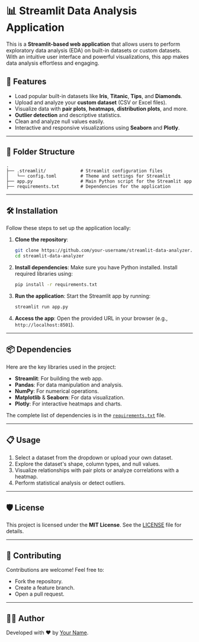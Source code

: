 # 📊 Streamlit Data Analysis Application

This is a **Streamlit-based web application** that allows users to perform exploratory data analysis (EDA) on built-in datasets or custom datasets. With an intuitive user interface and powerful visualizations, this app makes data analysis effortless and engaging.

## 🚀 Features
- Load popular built-in datasets like **Iris**, **Titanic**, **Tips**, and **Diamonds**.
- Upload and analyze your **custom dataset** (CSV or Excel files).
- Visualize data with **pair plots**, **heatmaps**, **distribution plots**, and more.
- **Outlier detection** and descriptive statistics.
- Clean and analyze null values easily.
- Interactive and responsive visualizations using **Seaborn** and **Plotly**.

---

## 📂 Folder Structure

```plaintext
.
├── .streamlit/             # Streamlit configuration files
│   └── config.toml         # Theme and settings for Streamlit
├── app.py                  # Main Python script for the Streamlit app
├── requirements.txt        # Dependencies for the application
```

---

## 🛠️ Installation

Follow these steps to set up the application locally:

1. **Clone the repository**:
   ```bash
   git clone https://github.com/your-username/streamlit-data-analyzer.git
   cd streamlit-data-analyzer
   ```

2. **Install dependencies**:
   Make sure you have Python installed. Install required libraries using:
   ```bash
   pip install -r requirements.txt
   ```

3. **Run the application**:
   Start the Streamlit app by running:
   ```bash
   streamlit run app.py
   ```

4. **Access the app**:
   Open the provided URL in your browser (e.g., `http://localhost:8501`).

---

## 📦 Dependencies

Here are the key libraries used in the project:
- **Streamlit**: For building the web app.
- **Pandas**: For data manipulation and analysis.
- **NumPy**: For numerical operations.
- **Matplotlib** & **Seaborn**: For data visualization.
- **Plotly**: For interactive heatmaps and charts.

The complete list of dependencies is in the [`requirements.txt`](requirements.txt) file.

---

## 📋 Usage

1. Select a dataset from the dropdown or upload your own dataset.
2. Explore the dataset's shape, column types, and null values.
3. Visualize relationships with pair plots or analyze correlations with a heatmap.
4. Perform statistical analysis or detect outliers.

---

## 🛡️ License

This project is licensed under the **MIT License**. See the [LICENSE](LICENSE) file for details.

---

## 🤝 Contributing

Contributions are welcome! Feel free to:
- Fork the repository.
- Create a feature branch.
- Open a pull request.

---

## 👨‍💻 Author

Developed with ❤️ by [Your Name](https://github.com/ashwathnakate).
